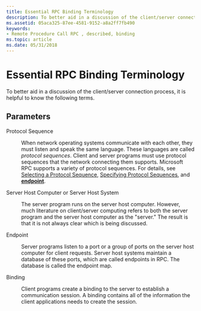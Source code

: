 ```yaml
---
title: Essential RPC Binding Terminology
description: To better aid in a discussion of the client/server connection process, it is helpful to know the following terms.
ms.assetid: 05aca325-87ee-4581-9152-a8a2ff7fb490
keywords:
- Remote Procedure Call RPC , described, binding
ms.topic: article
ms.date: 05/31/2018
---
```


# Essential RPC Binding Terminology

To better aid in a discussion of the client/server connection process, it is helpful to know the following terms.

## Parameters

<dl> <dt>

<span id="Protocol_Sequence"></span><span id="protocol_sequence"></span><span id="PROTOCOL_SEQUENCE"></span>Protocol Sequence
</dt> <dd>

When network operating systems communicate with each other, they must listen and speak the same language. These languages are called *protocol sequences*. Client and server programs must use protocol sequences that the network connecting them supports. Microsoft RPC supports a variety of protocol sequences. For details, see [Selecting a Protocol Sequence](selecting-a-protocol-sequence.md), [Specifying Protocol Sequences](specifying-protocol-sequences.md), and [**endpoint**](https://docs.microsoft.com/windows/desktop/Midl/endpoint).

</dd> <dt>

<span id="Server_Host_Computer_or_Server_Host_System"></span><span id="server_host_computer_or_server_host_system"></span><span id="SERVER_HOST_COMPUTER_OR_SERVER_HOST_SYSTEM"></span>Server Host Computer or Server Host System
</dt> <dd>

The server program runs on the server host computer. However, much literature on client/server computing refers to both the server program and the server host computer as the "server." The result is that it is not always clear which is being discussed.

</dd> <dt>

<span id="Endpoint"></span><span id="endpoint"></span><span id="ENDPOINT"></span>Endpoint
</dt> <dd>

Server programs listen to a port or a group of ports on the server host computer for client requests. Server host systems maintain a database of these ports, which are called endpoints in RPC. The database is called the endpoint map.

</dd> <dt>

<span id="Binding"></span><span id="binding"></span><span id="BINDING"></span>Binding
</dt> <dd>

Client programs create a binding to the server to establish a communication session. A binding contains all of the information the client applications needs to create the session.

</dd> </dl>

 

 




